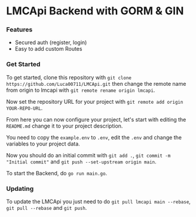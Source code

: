 # LMCApi Backend with GORM & GIN

### Features

- Secured auth (register, login)
- Easy to add custom Routes

### Get Started

To get started,
clone this repository with `git clone https://github.com/Luca00711/LMCApi.git`
then change the remote name from origin to lmcapi with
`git remote rename origin lmcapi`.

Now set the repository URL for your project with
`git remote add origin YOUR-REPO-URL`.

From here you can now configure your project, let's start with
editing the `README.md` change it to your project description.

You need to copy the `example.env` to `.env`, edit the `.env`
and change the variables to your project data.

Now you should do an initial commit with `git add .`, `git commit -m "Initial commit"`
and `git push --set-upstream origin main`.

To start the Backend, do `go run main.go`.

### Updating
To update the LMCApi you just need to do `git pull lmcapi main --rebase`,  `git pull --rebase` and `git push`.